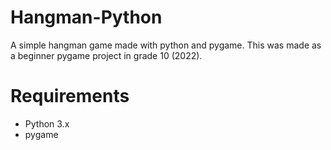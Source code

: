 # Hangman-Python
A simple hangman game made with python and pygame. This was made as a beginner pygame project in grade 10 (2022).

# Requirements
- Python 3.x
- pygame
